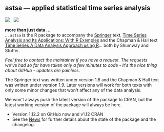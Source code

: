 ## astsa &mdash; applied statistical time series analysis
<a href="https://github.com/nickpoison"><img src="https://img.shields.io/badge/NickyPoison-approved-ff69b4.svg?style=flat"></a>&nbsp;&nbsp;
<a href="https://github.com/nickpoison/astsa/blob/master/NEWS.md">
<img src="https://img.shields.io/badge/Latest Version-1.12.2-0077be.svg?style=flat"></a>


**more than just data ...**  
... `astsa` is the R package to accompany the [Springer](http://www.springer.com/us/book/9783319524511) text, [Time Series Analysis and Its Applications: With R Examples](http://www.stat.pitt.edu/stoffer/tsa4/)  and the Chapman & Hall text  [Time Series A Data Analysis Approach using R](http://www.stat.pitt.edu/stoffer/tsda/)... both by Shumway and Stoffer. 

*Feel free to contact the maintainer if you have a request. The requests we've had so far have taken only a few minutes to code - it's the nice thing about GitHub - updates are painless.*

The Springer text was written under version 1.8 and the Chapman & Hall text was written under version 1.9. Later versions will work for both texts with only some minor changes that won't affect any of the data analysis. 


We won't always push the latest version of the package to CRAN, but the latest working version of the package will always be here.
 
* Version 1.12.2 on GitHub now and v1.12 CRAN  
* See the [News](https://github.com/nickpoison/astsa/blob/master/NEWS.md) for further details about the state of the package and the changelog.

